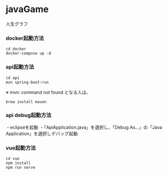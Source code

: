 # javaGame
人生グラフ

### docker起動方法
```
cd docker
docker-compose up -d
```

### api起動方法
```
cd api
mvn spring-boot:run
```
※ mvn: command not found となる人は、
```
brew install maven
```

### api debug起動方法
・eclipseを起動
・「ApiApplication.java」を選択し、「Debug As...」の「Java Application」を選択しデバッグ起動

### vue起動方法
```
cd vue
npm install
npm run serve
```
